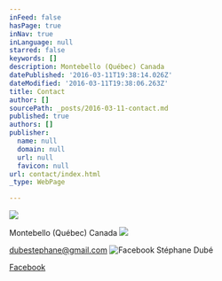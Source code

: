 ```yaml
---
inFeed: false
hasPage: true
inNav: true
inLanguage: null
starred: false
keywords: []
description: Montebello (Québec) Canada
datePublished: '2016-03-11T19:38:14.026Z'
dateModified: '2016-03-11T19:38:06.263Z'
title: Contact
author: []
sourcePath: _posts/2016-03-11-contact.md
published: true
authors: []
publisher:
  name: null
  domain: null
  url: null
  favicon: null
url: contact/index.html
_type: WebPage

---
```

![](https://s3-us-west-2.amazonaws.com/the-grid-img/p/a1b0e4c9e4bf5e4001f6f1b63a612b4b2e0b9a76.png)

Montebello (Québec) Canada
![](https://s3-us-west-2.amazonaws.com/the-grid-img/p/f744afe5fcf23b7187be02374a40b0850219c692.png)

[dubestephane@gmail.com][0]
![Facebook Stéphane Dubé](https://the-grid-user-content.s3-us-west-2.amazonaws.com/44dc9c82-a9a6-4f85-830e-26ed010db14b.png)

[Facebook][1]

[0]: mailto:dubestephane@gmail.com
[1]: https://www.facebook.com/DubeStephaneWebDesigner/